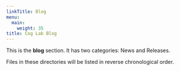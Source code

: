 ```yaml
---
linkTitle: Blog
menu:
  main:
    weight: 35
title: Cog Lab Blog
---
```



This is the **blog** section. It has two categories: News and Releases.

Files in these directories will be listed in reverse chronological order.

